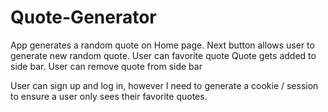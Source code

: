 # Quote-Generator
App generates a random quote on Home page.
Next button allows user to generate new random quote.
User can favorite quote
  Quote gets added to side bar.
User can remove quote from side bar

User can sign up and log in, however I need to generate a cookie / session to ensure a user only sees their favorite quotes.
